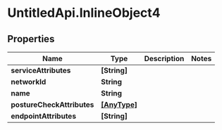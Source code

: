 # UntitledApi.InlineObject4

## Properties

Name | Type | Description | Notes
------------ | ------------- | ------------- | -------------
**serviceAttributes** | **[String]** |  | 
**networkId** | **String** |  | 
**name** | **String** |  | 
**postureCheckAttributes** | [**[AnyType]**](AnyType.md) |  | 
**endpointAttributes** | **[String]** |  | 


